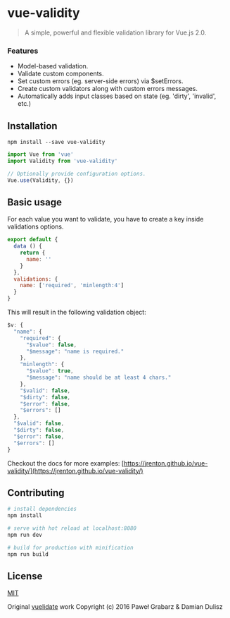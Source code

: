 # vue-validity

> A simple, powerful and flexible validation library for Vue.js 2.0.

### Features

- Model-based validation.
- Validate custom components.
- Set custom errors (eg. server-side errors) via $setErrors.
- Create custom validators along with custom errors messages.
- Automatically adds input classes based on state (eg. 'dirty', 'invalid', etc.)

## Installation

`npm install --save vue-validity`

```javascript
import Vue from 'vue'
import Validity from 'vue-validity'

// Optionally provide configuration options.
Vue.use(Validity, {})
```

## Basic usage

For each value you want to validate, you have to create a key inside validations options.

```javascript
export default {
  data () {
    return {
      name: ''
    }
  },
  validations: {
    name: ['required', 'minlength:4']
  }
}
```

This will result in the following validation object:

```javascript
$v: {
  "name": {
    "required": {
      "$value": false,
      "$message": "name is required."
    },
    "minlength": {
      "$value": true,
      "$message": "name should be at least 4 chars."
    },
    "$valid": false,
    "$dirty": false,
    "$error": false,
    "$errors": []
  },
  "$valid": false,
  "$dirty": false,
  "$error": false,
  "$errors": []
}
```

Checkout the docs for more examples: [https://jrenton.github.io/vue-validity/](https://jrenton.github.io/vue-validity/)

## Contributing

``` bash
# install dependencies
npm install

# serve with hot reload at localhost:8080
npm run dev

# build for production with minification
npm run build
```

## License

[MIT](http://opensource.org/licenses/MIT)

Original [vuelidate](https://github.com/monterail/vuelidate) work Copyright (c) 2016 Paweł Grabarz & Damian Dulisz